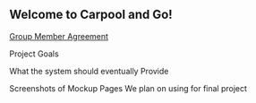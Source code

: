 ## Welcome to Carpool and Go!

<a href="https://docs.google.com/document/d/1YAd3LihnKsh5QRUVU11w1N1Rn5ffM7UGuOMRcv6_smM/edit?usp=sharing">Group Member Agreement</a>

Project Goals


What the system should eventually Provide



Screenshots of Mockup Pages We plan on using for final project
